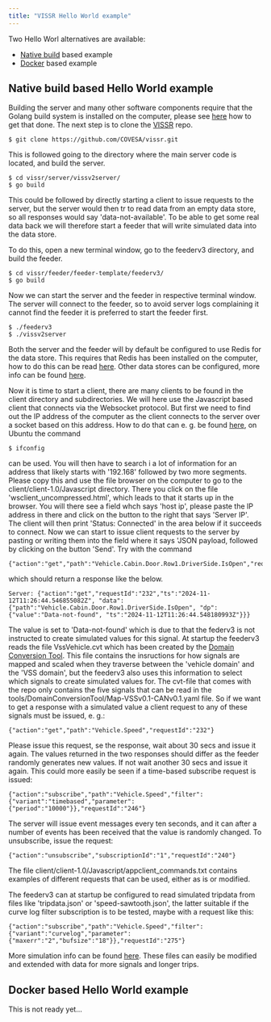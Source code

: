 ```yaml
---
title: "VISSR Hello World example"
---
```


Two Hello Worl alternatives are available:
* [Native build](/vissr/build-system/hello-world/#native-build-based-hello-world-example) based example
* [Docker](/vissr/build-system/hello-world/#docker-based-hello-world-example) based example

## Native build based Hello World example

Building the server and many other software components require that the Golang build system is installed on the computer,
please see [here](/vissr/build-system/#installing-golang) how to get that done.
The next step is to clone the [VISSR](https://github.com/COVESA/vissr) repo.
```
$ git clone https://github.com/COVESA/vissr.git
```
This is followed going to the directory where the main server code is located, and build the server.
```
$ cd vissr/server/vissv2server/
$ go build
```
This could be followed by directly starting a client to issue requests to the server,
but the server would then tr to read data from an empty data store, so all responses would say 'data-not-available'.
To be able to get some real data back we will therefore start a feeder that will write simulated data into the data store.

To do this, open a new terminal window, go to the feederv3 directory, and build the feeder.
```
$ cd vissr/feeder/feeder-template/feederv3/
$ go build
```
Now we can start the server and the feeder in respective terminal window.
The server will connect to the feeder, so to avoid server logs complaining it cannot find the feeder it is preferred to start the feeder first.
```
$ ./feederv3
$ ./vissv2server
```
Both the server and the feeder will by default be configured to use Redis for the data store.
This requires that Redis has been installed on the computer, how to do this can be read [here](https://redis.io/docs/latest/operate/oss_and_stack/install/install-redis/).
Other data stores can be configured, more info can be found [here](/vissr/datastore/).

Now it is time to start a client, there are many clients to be found in the client directory and subdirectories.
We will here use the Javascript based client that connects via the Websocket protocol.
But first we need to find out the IP address of the computer as the client connects to the server over a socket based on this address.
How to do that can e. g. be found [here](https://www.wikihow.com/Check-a-Computer-IP-Address), on Ubuntu the command
```
$ ifconfig
```
can be used. You will then have to search i a lot of information for an address that likely starts with '192.168' followed by two more segments.
Please copy this and use the file browser on the computer to go to the client/client-1.0/Javascript directory.
There you click on the file 'wsclient_uncompressed.html', which leads to that it starts up in the browser.
You will there see a field whch says 'host ip', please paste the IP address in there and click on the button to the right that says 'Server IP'.
The client will then print 'Status: Connected' in the area below if it succeeds to connect.
Now we can start to issue client requests to the server by pasting or writing them into the field where it says 'JSON payload,
followed by clicking on the button 'Send'.
Try with the command
```
{"action":"get","path":"Vehicle.Cabin.Door.Row1.DriverSide.IsOpen","requestId":"232"}
```
which should return a response like the below.
```
Server: {"action":"get","requestId":"232","ts":"2024-11-12T11:26:44.546855082Z", "data":{"path":"Vehicle.Cabin.Door.Row1.DriverSide.IsOpen", "dp":{"value":"Data-not-found", "ts":"2024-11-12T11:26:44.548180993Z"}}}
```
The value is set to 'Data-not-found' which is due to that the federv3 is not instructed to create simulated values for this signal.
At startup the feederv3 reads the file VssVehicle.cvt which has been created by the [Domain Conversion Tool](/vissr/tools/).
This file contains the insructions for how signals are mapped and scaled when they traverse between the 'vehicle domain' and the 'VSS domain',
but the feederv3 also uses this information to select which signals to create simulated values for.
The cvt-file that comes with the repo only contains the five signals that can be read in the tools/DomainConversionTool/Map-VSSv0.1-CANv0.1.yaml file.
So if we want to get a response with a simulated value a client request to any of these signals must be issued, e. g.:
```
{"action":"get","path":"Vehicle.Speed","requestId":"232"}
```
Please issue this request, se the response, wait about 30 secs and issue it again. 
The values returned in the two responses should differ as the feeder randomly generates new values. If not wait another 30 secs and issue it again.
This could more easily be seen if a time-based subscribe request is issued:
```
{"action":"subscribe","path":"Vehicle.Speed","filter":{"variant":"timebased","parameter":{"period":"10000"}},"requestId":"246"}
```
The server will issue event messages every ten seconds, and it can after a number of events has been received that the value is randomly changed.
To unsubscribe, issue the request:
```
{"action":"unsubscribe","subscriptionId":"1","requestId":"240"}
```
The file client/client-1.0/Javascript/appclient_commands.txt contains examples of different requests that can be used, either as is or modified.

The feederv3 can at startup be configured to read simulated tripdata from files like 'tripdata.json' or 'speed-sawtooth.json',
the latter suitable if the curve log filter subscription is to be tested, maybe with a request like this:
```
{"action":"subscribe","path":"Vehicle.Speed","filter":{"variant":"curvelog","parameter":{"maxerr":"2","bufsize":"18"}},"requestId":"275"}
```
More simulation info can be found [here](/vissr/feeder/#simulated-vehicle-data-sources).
These files can easily be modified and extended with data for more signals and longer trips.

## Docker based Hello World example

This is not ready yet...
